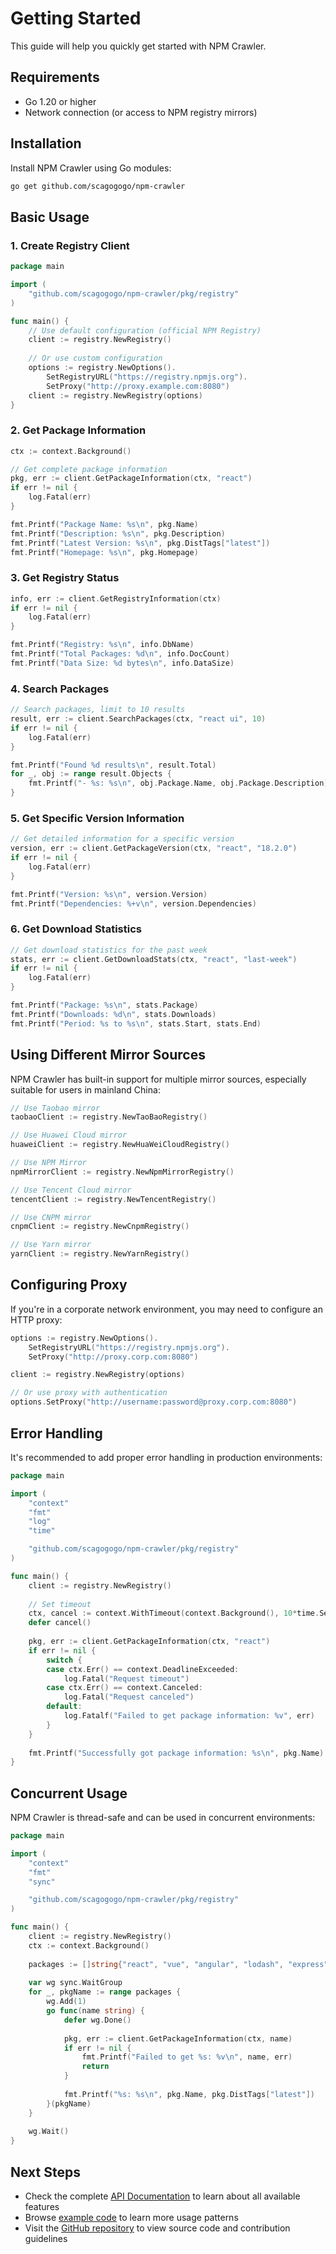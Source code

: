 # Getting Started

This guide will help you quickly get started with NPM Crawler.

## Requirements

- Go 1.20 or higher
- Network connection (or access to NPM registry mirrors)

## Installation

Install NPM Crawler using Go modules:

```bash
go get github.com/scagogogo/npm-crawler
```

## Basic Usage

### 1. Create Registry Client

```go
package main

import (
    "github.com/scagogogo/npm-crawler/pkg/registry"
)

func main() {
    // Use default configuration (official NPM Registry)
    client := registry.NewRegistry()
    
    // Or use custom configuration
    options := registry.NewOptions().
        SetRegistryURL("https://registry.npmjs.org").
        SetProxy("http://proxy.example.com:8080")
    client := registry.NewRegistry(options)
}
```

### 2. Get Package Information

```go
ctx := context.Background()

// Get complete package information
pkg, err := client.GetPackageInformation(ctx, "react")
if err != nil {
    log.Fatal(err)
}

fmt.Printf("Package Name: %s\n", pkg.Name)
fmt.Printf("Description: %s\n", pkg.Description)
fmt.Printf("Latest Version: %s\n", pkg.DistTags["latest"])
fmt.Printf("Homepage: %s\n", pkg.Homepage)
```

### 3. Get Registry Status

```go
info, err := client.GetRegistryInformation(ctx)
if err != nil {
    log.Fatal(err)
}

fmt.Printf("Registry: %s\n", info.DbName)
fmt.Printf("Total Packages: %d\n", info.DocCount)
fmt.Printf("Data Size: %d bytes\n", info.DataSize)
```

### 4. Search Packages

```go
// Search packages, limit to 10 results
result, err := client.SearchPackages(ctx, "react ui", 10)
if err != nil {
    log.Fatal(err)
}

fmt.Printf("Found %d results\n", result.Total)
for _, obj := range result.Objects {
    fmt.Printf("- %s: %s\n", obj.Package.Name, obj.Package.Description)
}
```

### 5. Get Specific Version Information

```go
// Get detailed information for a specific version
version, err := client.GetPackageVersion(ctx, "react", "18.2.0")
if err != nil {
    log.Fatal(err)
}

fmt.Printf("Version: %s\n", version.Version)
fmt.Printf("Dependencies: %+v\n", version.Dependencies)
```

### 6. Get Download Statistics

```go
// Get download statistics for the past week
stats, err := client.GetDownloadStats(ctx, "react", "last-week")
if err != nil {
    log.Fatal(err)
}

fmt.Printf("Package: %s\n", stats.Package)
fmt.Printf("Downloads: %d\n", stats.Downloads)
fmt.Printf("Period: %s to %s\n", stats.Start, stats.End)
```

## Using Different Mirror Sources

NPM Crawler has built-in support for multiple mirror sources, especially suitable for users in mainland China:

```go
// Use Taobao mirror
taobaoClient := registry.NewTaoBaoRegistry()

// Use Huawei Cloud mirror
huaweiClient := registry.NewHuaWeiCloudRegistry()

// Use NPM Mirror
npmMirrorClient := registry.NewNpmMirrorRegistry()

// Use Tencent Cloud mirror
tencentClient := registry.NewTencentRegistry()

// Use CNPM mirror
cnpmClient := registry.NewCnpmRegistry()

// Use Yarn mirror
yarnClient := registry.NewYarnRegistry()
```

## Configuring Proxy

If you're in a corporate network environment, you may need to configure an HTTP proxy:

```go
options := registry.NewOptions().
    SetRegistryURL("https://registry.npmjs.org").
    SetProxy("http://proxy.corp.com:8080")

client := registry.NewRegistry(options)

// Or use proxy with authentication
options.SetProxy("http://username:password@proxy.corp.com:8080")
```

## Error Handling

It's recommended to add proper error handling in production environments:

```go
package main

import (
    "context"
    "fmt"
    "log"
    "time"

    "github.com/scagogogo/npm-crawler/pkg/registry"
)

func main() {
    client := registry.NewRegistry()
    
    // Set timeout
    ctx, cancel := context.WithTimeout(context.Background(), 10*time.Second)
    defer cancel()
    
    pkg, err := client.GetPackageInformation(ctx, "react")
    if err != nil {
        switch {
        case ctx.Err() == context.DeadlineExceeded:
            log.Fatal("Request timeout")
        case ctx.Err() == context.Canceled:
            log.Fatal("Request canceled")
        default:
            log.Fatalf("Failed to get package information: %v", err)
        }
    }
    
    fmt.Printf("Successfully got package information: %s\n", pkg.Name)
}
```

## Concurrent Usage

NPM Crawler is thread-safe and can be used in concurrent environments:

```go
package main

import (
    "context"
    "fmt"
    "sync"

    "github.com/scagogogo/npm-crawler/pkg/registry"
)

func main() {
    client := registry.NewRegistry()
    ctx := context.Background()
    
    packages := []string{"react", "vue", "angular", "lodash", "express"}
    
    var wg sync.WaitGroup
    for _, pkgName := range packages {
        wg.Add(1)
        go func(name string) {
            defer wg.Done()
            
            pkg, err := client.GetPackageInformation(ctx, name)
            if err != nil {
                fmt.Printf("Failed to get %s: %v\n", name, err)
                return
            }
            
            fmt.Printf("%s: %s\n", pkg.Name, pkg.DistTags["latest"])
        }(pkgName)
    }
    
    wg.Wait()
}
```

## Next Steps

- Check the complete [API Documentation](/en/api/) to learn about all available features
- Browse [example code](/en/examples/basic) to learn more usage patterns
- Visit the [GitHub repository](https://github.com/scagogogo/npm-crawler) to view source code and contribution guidelines 